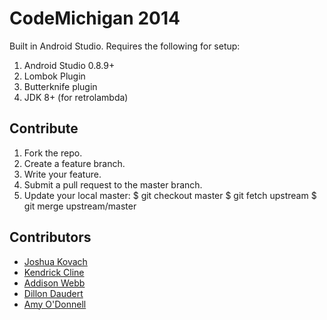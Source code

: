 CodeMichigan 2014
=================

Built in Android Studio. Requires the following for setup:

1. Android Studio 0.8.9+
2. Lombok Plugin
3. Butterknife plugin
4. JDK 8+ (for retrolambda)

## Contribute

1. Fork the repo. 
2. Create a feature branch.
3. Write your feature.
4. Submit a pull request to the master branch.
5. Update your local master:
    $ git checkout master
    $ git fetch upstream
    $ git merge upstream/master

## Contributors

- [Joshua Kovach](https://www.github.com/shekibobo)
- [Kendrick Cline](https://github.com/White0ut)
- [Addison Webb](https://github.com/addisonwebb)
- [Dillon Daudert](https://github.com/palegin)
- [Amy O'Donnell](https://github.com/amyodonnell)
